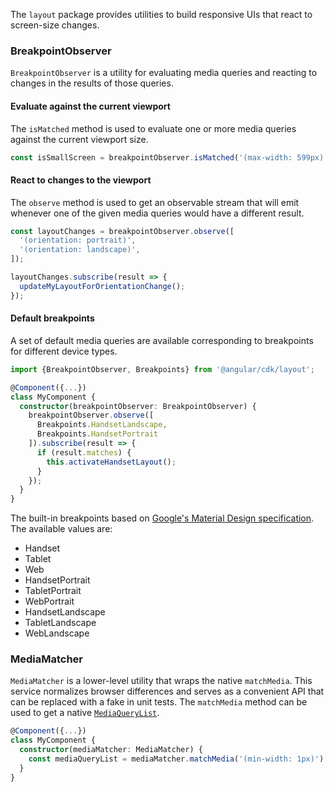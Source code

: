 The `layout` package provides utilities to build responsive UIs that react to screen-size changes. 

### BreakpointObserver

`BreakpointObserver`  is a utility for evaluating media queries and reacting to changes in the results of those queries.

#### Evaluate against the current viewport
The `isMatched` method is used to evaluate one or more media queries against the current viewport
size.
```ts
const isSmallScreen = breakpointObserver.isMatched('(max-width: 599px)');
```

#### React to changes to the viewport
The `observe` method is used to get an observable stream that will emit whenever one of the given
media queries would have a different result.
```ts
const layoutChanges = breakpointObserver.observe([
  '(orientation: portrait)',
  '(orientation: landscape)',
]);

layoutChanges.subscribe(result => {
  updateMyLayoutForOrientationChange();
});
```

#### Default breakpoints
A set of default media queries are available corresponding to breakpoints for different device
types.

```ts
import {BreakpointObserver, Breakpoints} from '@angular/cdk/layout';

@Component({...})
class MyComponent {
  constructor(breakpointObserver: BreakpointObserver) {
    breakpointObserver.observe([
      Breakpoints.HandsetLandscape,
      Breakpoints.HandsetPortrait
    ]).subscribe(result => {
      if (result.matches) {
        this.activateHandsetLayout();
      }
    });
  }
}
```

The built-in breakpoints based on [Google's Material Design
specification](https://material.io/design/layout/responsive-layout-grid.html#breakpoints).
The available values are:
* Handset
* Tablet
* Web
* HandsetPortrait
* TabletPortrait
* WebPortrait
* HandsetLandscape
* TabletLandscape
* WebLandscape


### MediaMatcher
`MediaMatcher` is a lower-level utility that wraps the native `matchMedia`. This service normalizes
browser differences and serves as a convenient API that can be replaced with a fake in unit tests.
The `matchMedia` method can be used to get a native
[`MediaQueryList`](https://developer.mozilla.org/en-US/docs/Web/API/MediaQueryList).

```ts
@Component({...})
class MyComponent {
  constructor(mediaMatcher: MediaMatcher) {
    const mediaQueryList = mediaMatcher.matchMedia('(min-width: 1px)');
  }
}
```
